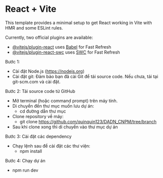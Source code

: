# React + Vite

This template provides a minimal setup to get React working in Vite with HMR and some ESLint rules.

Currently, two official plugins are available:

- [@vitejs/plugin-react](https://github.com/vitejs/vite-plugin-react/blob/main/packages/plugin-react/README.md) uses [Babel](https://babeljs.io/) for Fast Refresh
- [@vitejs/plugin-react-swc](https://github.com/vitejs/vite-plugin-react-swc) uses [SWC](https://swc.rs/) for Fast Refresh

Bước 1: 
+ Cài đặt Node.js (https://nodejs.org) 
+ Cài đặt git: Đảm bảo bạn đã cài Git để tải source code. Nếu chưa, tải tại git-scm.com và cài đặt.

Bước 2: Tải source code từ GitHub
- Mở terminal (hoặc command prompt) trên máy tính.
- Di chuyển đến thư mục muốn lưu dự án:
    + cd đường dẫn thư mục
- Clone repository về máy:
    + git clone https://github.com/quinquin123/DADN_CNPM/tree/branch
- Sau khi clone xong thì di chuyển vào thư mục dự án

Bước 3: Cài đặt các dependency
- Chạy lệnh sau để cài đặt các thư viện:
    + npm install

Bước 4: Chạy dự án
- npm run dev
